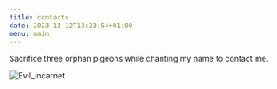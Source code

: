 ```yaml
---
title: contacts
date: 2023-12-12T13:23:54+01:00
menu: main
---
```

Sacrifice three orphan pigeons while chanting my name to contact me. 

![Evil_incarnet](/img/devilBirb.jpg)